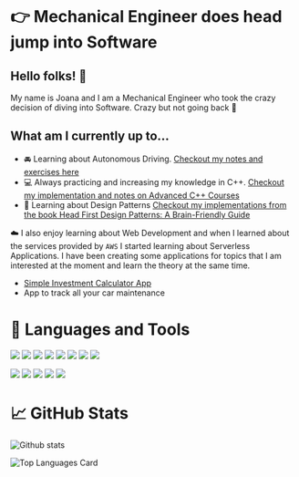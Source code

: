 # :point_right: Mechanical Engineer does head jump into Software

## Hello folks! 👋
My name is Joana and I am a Mechanical Engineer who took the crazy decision of diving into Software.
Crazy but not going back :muscle:

## What am I currently up to...
- :oncoming_automobile: Learning about Autonomous Driving. 
[Checkout my notes and exercises here](https://github.com/JoanaMota/SelfDrivingCars)
- :computer: Always practicing and increasing my knowledge in C++. [Checkout my implementation and notes on Advanced C++ Courses](https://github.com/JoanaMota/LearnCPP)
- :orange_book: Learning about Design Patterns [Checkout my implementations from the book Head First Design Patterns: A Brain-Friendly Guide](https://github.com/JoanaMota/DesignPatterns)

:cloud: I also enjoy learning about Web Development and when I learned about the services provided by `AWS` I started learning about Serverless Applications.
I have been creating some applications for topics that I am interested at the moment and learn the theory at the same time.
- [Simple Investment Calculator App](https://github.com/JoanaMota/invest_calculator)
- App to track all your car maintenance

# :wrench: Languages and Tools
![](https://img.shields.io/badge/OS-Linux-informational?style=for-the-badge&logo=Linux&logoColor=black&color=orange)
![](https://img.shields.io/badge/Shell-Bash-informational?style=for-the-badge&logo=GNU-Bash&logoColor=black&color=orange)
![](https://img.shields.io/badge/Shell-Zsh-informational?style=for-the-badge&logo=GNU-Bash&logoColor=black&color=orange)
![](https://img.shields.io/badge/Editor-VSCode-informational?style=for-the-badge&logo=Visual-Studio-Code&logoColor=black&color=orange)
![](https://img.shields.io/badge/Framework-ROS-informational?style=for-the-badge&logo=ROS&logoColor=black&color=orange)
![](https://img.shields.io/badge/Library-React-informational?style=for-the-badge&logo=react&logoColor=black&color=orange)
![](https://img.shields.io/badge/Cloud-AWS-informational?style=for-the-badge&logo=amazon-aws&logoColor=black&color=orange)
![](https://img.shields.io/badge/Library-OpenCV-informational?style=for-the-badge&logo=opencv&logoColor=black&color=orange)

![](https://img.shields.io/badge/-C++-informational?style=for-the-badge&logo=c%2B%2B&logoColor=black&color=orange)
![](https://img.shields.io/badge/-C-informational?style=for-the-badge&logo=C&logoColor=black&color=orange)
![](https://img.shields.io/badge/-Python-informational?style=for-the-badge&logo=Python&logoColor=black&color=orange)
![](https://img.shields.io/badge/-JavaScript-informational?style=for-the-badge&logo=JavaScript&logoColor=black&color=orange)
![](https://img.shields.io/badge/-TypeSscript-informational?style=for-the-badge&logo=TypeScript&logoColor=black&color=orange)

# :chart_with_upwards_trend: GitHub Stats
![Github stats](https://github-readme-stats.vercel.app/api?username=JoanaMota&theme=darcula&show_icons=true&count_private=true)

![Top Languages Card](https://github-readme-stats.vercel.app/api/top-langs/?username=JoanaMota&layout=compact&theme=darcula)
